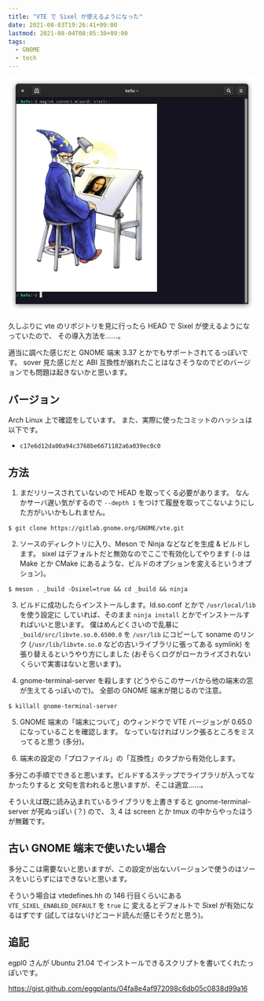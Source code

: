 ```yaml
---
title: "VTE で Sixel が使えるようになった"
date: 2021-08-03T19:26:41+09:00
lastmod: 2021-08-04T08:05:30+09:00
tags:
  - GNOME
  - tech
---
```


![導入後](sixel.png)

久しぶりに vte のリポジトリを見に行ったら HEAD で Sixel が使えるようになっていたので、
その導入方法を……。

適当に調べた感じだと GNOME 端末 3.37 とかでもサポートされてるっぽいです。
sover 見た感じだと ABI 互換性が崩れたことはなさそうなのでどのバージョンでも問題は起きないかと思います。

## バージョン

Arch Linux 上で確認をしています。
また、実際に使ったコミットのハッシュは以下です。

- `c17e6d12da00a94c3768be6671182a6a039ec0c0`

## 方法

1. まだリリースされていないので HEAD を取ってくる必要があります。
なんかサーバ遅い気がするので `--depth 1` をつけて履歴を取ってこないようにした方がいいかもしれません。

```shell
$ git clone https://gitlab.gnome.org/GNOME/vte.git
```

2. ソースのディレクトリに入り、Meson で Ninja などなどを生成 & ビルドします。
    sixel はデフォルトだと無効なのでここで有効化してやります
    (`-D` は Make とか CMake にあるような、ビルドのオプションを変えるというオプション)。

```shell
$ meson . _build -Dsixel=true && cd _build && ninja
```

3. ビルドに成功したらインストールします。ld.so.conf とかで `/usr/local/lib` を使う設定に
    していれば、そのまま `ninja install` とかでインストールすればいいと思います。
    僕はめんどくさいので乱暴に `_build/src/libvte.so.0.6500.0` を `/usr/lib` にコピーして
    soname のリンク (`/usr/lib/libvte.so.0` などの古いライブラリに張ってある symlink)
    を張り替えるというやり方にしました (おそらくログがローカライズされないくらいで実害はないと思います)。

4. gnome-terminal-server を殺します (どうやらこのサーバから他の端末の窓が生えてるっぽいので)。
    全部の GNOME 端末が閉じるので注意。

```shell
$ killall gnome-terminal-server
```

5. GNOME 端末の「端末について」のウィンドウで VTE バージョンが 0.65.0 になっていることを確認します。
    なっていなければリンク張るところをミスってると思う (多分)。

6. 端末の設定の「プロファイル」の「互換性」のタブから有効化します。

多分この手順でできると思います。ビルドするステップでライブラリが入ってなかったりすると
文句を言われると思いますが、そこは適宜……。

そういえば既に読み込まれているライブラリを上書きすると gnome-terminal-server が死ぬっぽい (？) ので、
3, 4 は screen とか tmux の中からやったほうが無難です。


## 古い GNOME 端末で使いたい場合

多分ここは需要ないと思いますが、この設定が出ないバージョンで使うのはソースをいじらずにはできないと思います。

そういう場合は vtedefines.hh の 146 行目くらいにある `VTE_SIXEL_ENABLED_DEFAULT` を `true` に
変えるとデフォルトで Sixel が有効になるはずです (試してはないけどコード読んだ感じそうだと思う)。

## 追記

egpl0 さんが Ubuntu 21.04 でインストールできるスクリプトを書いてくれたっぽいです。

https://gist.github.com/eggplants/04fa8e4af972098c6db05c0838d99a16
